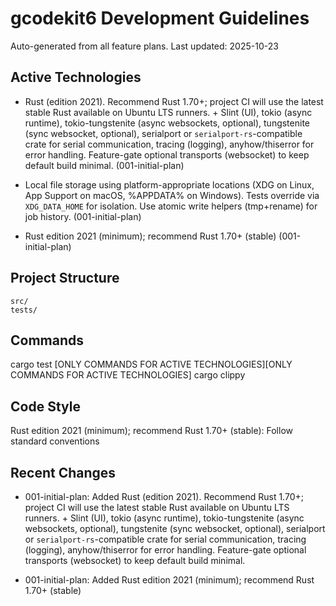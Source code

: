 # gcodekit6 Development Guidelines

Auto-generated from all feature plans. Last updated: 2025-10-23

## Active Technologies
- Rust (edition 2021). Recommend Rust 1.70+; project CI will use the latest stable Rust available on Ubuntu LTS runners. + Slint (UI), tokio (async runtime), tokio-tungstenite (async websockets, optional), tungstenite (sync websocket, optional), serialport or `serialport-rs`-compatible crate for serial communication, tracing (logging), anyhow/thiserror for error handling. Feature-gate optional transports (websocket) to keep default build minimal. (001-initial-plan)
- Local file storage using platform-appropriate locations (XDG on Linux, App Support on macOS, %APPDATA% on Windows). Tests override via `XDG_DATA_HOME` for isolation. Use atomic write helpers (tmp+rename) for job history. (001-initial-plan)

- Rust edition 2021 (minimum); recommend Rust 1.70+ (stable) (001-initial-plan)

## Project Structure

```text
src/
tests/
```

## Commands

cargo test [ONLY COMMANDS FOR ACTIVE TECHNOLOGIES][ONLY COMMANDS FOR ACTIVE TECHNOLOGIES] cargo clippy

## Code Style

Rust edition 2021 (minimum); recommend Rust 1.70+ (stable): Follow standard conventions

## Recent Changes
- 001-initial-plan: Added Rust (edition 2021). Recommend Rust 1.70+; project CI will use the latest stable Rust available on Ubuntu LTS runners. + Slint (UI), tokio (async runtime), tokio-tungstenite (async websockets, optional), tungstenite (sync websocket, optional), serialport or `serialport-rs`-compatible crate for serial communication, tracing (logging), anyhow/thiserror for error handling. Feature-gate optional transports (websocket) to keep default build minimal.

- 001-initial-plan: Added Rust edition 2021 (minimum); recommend Rust 1.70+ (stable)

<!-- MANUAL ADDITIONS START -->
<!-- MANUAL ADDITIONS END -->
